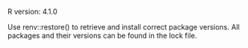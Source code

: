 R version: 4.1.0

Use renv::restore() to retrieve and install correct package versions. All packages and their versions can be found in the lock file.
